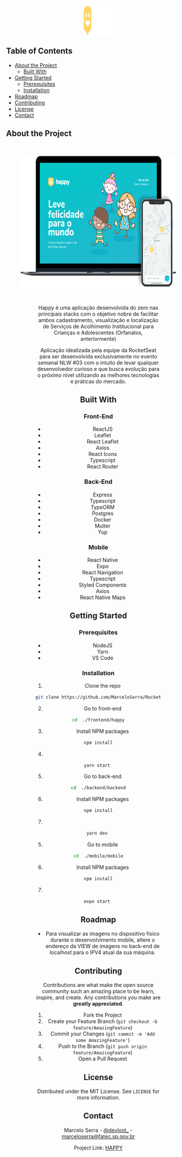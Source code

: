 <!--
*** Thanks for checking out this README Template. If you have a suggestion that would
*** make this better, please fork the repo and create a pull request or simply open
*** an issue with the tag "enhancement".
*** Thanks again! Now go create something AMAZING! :D
-->





<!-- PROJECT SHIELDS -->
<!--
*** I'm using markdown "reference style" links for readability.
*** Reference links are enclosed in brackets [ ] instead of parentheses ( ).
*** See the bottom of this document for the declaration of the reference variables
*** for contributors-url, forks-url, etc. This is an optional, concise syntax you may use.
*** https://www.markdownguide.org/basic-syntax/#reference-style-links
-->


<!-- [![Contributors][contributors-shield]][contributors-url]
[![Forks][forks-shield]][forks-url]
[![Stargazers][stars-shield]][stars-url]
[![Issues][issues-shield]][issues-url]
[![MIT License][license-shield]][license-url]
[![LinkedIn][linkedin-shield]][linkedin-url] -->



<!-- PROJECT LOGO -->
<br />
  <a style="text-align: center;" href="https://github.com/MarceloSerra/RocketSeat-NLW-03-happy">
    <img src="presentation/logo.svg" alt="Logo" width="80" height="80" style="display: block; margin: 0 auto;">
  </a>


<!-- TABLE OF CONTENTS -->
## Table of Contents

* [About the Project](#about-the-project)
  * [Built With](#built-with)
* [Getting Started](#getting-started)
  * [Prerequisites](#prerequisites)
  * [Installation](#installation)
* [Roadmap](#roadmap)
* [Contributing](#contributing)
* [License](#license)
* [Contact](#contact)



<!-- ABOUT THE PROJECT -->
## About the Project 

  <br>
  <figure style="text-align: center;">
    <img src="presentation/screenshot.png" alt="Logo" width="640" height="360" style="display: block; margin: 0 auto;">
  <figure>
  <br>

Happy é uma aplicação desenvolvida do zero nas principais stacks com o objetivo nobre de facilitar  ambos cadastramento, visualização e localização de Serviços de Acolhimento Institucional para Crianças e Adolescentes (Orfanatos, anteriormente)

Aplicação idealizada pela equipe da RocketSeat para ser desenvolvida exclusivamente no evento semanal NLW #03 com o intuito de levar qualquer desenvolvedor curioso e que busca evolução para o próximo nível utilizando as melhores tecnologías e práticas do mercado.


## Built With

### Front-End
* ReactJS
* Leaflet
* React Leaflet
* Axios
* React Icons
* Typescript
* React Router

### Back-End
* Express
* Typescript
* TypeORM
* Postgres
* Docker
* Multer
* Yup

### Mobile
* React Native
* Expo
* React Navigation
* Typescript
* Styled Components
* Axios
* React Native Maps




<!-- GETTING STARTED -->
## Getting Started

### Prerequisites

* NodeJS
* Yarn
* VS Code


### Installation

1. Clone the repo
```sh
git clone https://github.com/MarceloSerra/RocketSeat-NLW-03-happy
```
2. Go to front-end
```sh
cd  ./frontend/happy
```
3. Install NPM packages
```sh
npm install
```
4. 
```sh
yarn start 
```

5. Go to back-end
```sh
cd  ./backend/backend
```
6. Install NPM packages
```sh
npm install
```
7. 
```sh
yarn dev 
```

5. Go to mobile
```sh
cd  ./mobile/mobile
```
6. Install NPM packages
```sh
npm install
```
7. 
```sh
expo start 
```


<!-- ROADMAP -->
## Roadmap

* Para visualizar as imagens no dispositivo físico durante o desenvolvimento mobile, altere o endereço da VIEW de imagens no back-end de localhost para o IPV4 atual da sua máquina.


<!-- CONTRIBUTING -->
## Contributing

Contributions are what make the open source community such an amazing place to be learn, inspire, and create. Any contributions you make are **greatly appreciated**.

1. Fork the Project
2. Create your Feature Branch (`git checkout -b feature/AmazingFeature`)
3. Commit your Changes (`git commit -m 'Add some AmazingFeature'`)
4. Push to the Branch (`git push origin feature/AmazingFeature`)
5. Open a Pull Request



<!-- LICENSE -->
## License

Distributed under the MIT License. See `LICENSE` for more information.



<!-- CONTACT -->
## Contact

Marcelo Serra - [@devloot_](https://instagram.com/devloot_) - marceloserra@fatec.sp.gov.br

Project Link: [HAPPY](https://github.com/MarceloSerra/RocketSeat-NLW-03-happy)

